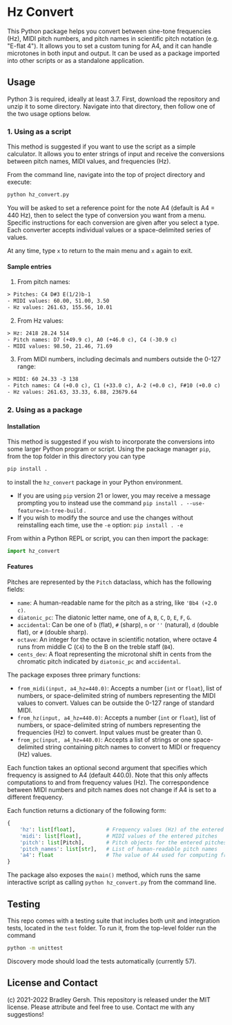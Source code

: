 # Hz Convert

This Python package helps you convert between sine-tone frequencies (Hz), MIDI
pitch numbers, and pitch names in scientific pitch notation (e.g. "E-flat 4").
It allows you to set a custom tuning for A4, and it can handle microtones in
both input and output. It can be used as a package imported into other scripts
or as a standalone application.

## Usage

Python 3 is required, ideally at least 3.7. First, download the repository and
unzip it to some directory. Navigate into that directory, then follow one of the
two usage options below.

### 1. Using as a script

This method is suggested if you want to use the script as a simple calculator.
It allows you to enter strings of input and receive the conversions between
pitch names, MIDI values, and frequencies (Hz).

From the command line, navigate into the top of project directory and execute:

```bash
python hz_convert.py
```

You will be asked to set a reference point for the note A4 (default is
A4 = 440 Hz), then to select the type of conversion you want from a menu.
Specific instructions for each conversion are given after you select a type.
Each converter accepts individual values or a space-delimited series of values.

At any time, type `x` to return to the main menu and `x` again to exit.

#### Sample entries

1. From pitch names:

  ```txt
  > Pitches: C4 D#3 E(1/2)b-1
  - MIDI values: 60.00, 51.00, 3.50
  - Hz values: 261.63, 155.56, 10.01
  ```

2. From Hz values:

  ```txt
  > Hz: 2418 28.24 514
  - Pitch names: D7 (+49.9 c), A0 (+46.0 c), C4 (-30.9 c)
  - MIDI values: 98.50, 21.46, 71.69
  ```

3. From MIDI numbers, including decimals and numbers outside the 0-127 range:

  ```txt
  > MIDI: 60 24.33 -3 138
  - Pitch names: C4 (+0.0 c), C1 (+33.0 c), A-2 (+0.0 c), F#10 (+0.0 c)
  - Hz values: 261.63, 33.33, 6.88, 23679.64
  ```

### 2. Using as a package

#### Installation

This method is suggested if you wish to incorporate the conversions into some
larger Python program or script. Using the package manager `pip`, from the top
folder in this directory you can type

```bash
pip install .
```

to install the `hz_convert` package in your Python environment.

- If you are using `pip` version 21 or lower, you may receive a message
  prompting you to instead use the command `pip install .
  --use-feature=in-tree-build` .
- If you wish to modify the source and use the changes without reinstalling
  each time, use the `-e` option: `pip install . -e`

From within a Python REPL or script, you can then import the package:

```python
import hz_convert
```

#### Features

Pitches are represented by the `Pitch` dataclass, which has the following
fields:

- `name`: A human-readable name for the pitch as a string, like `'Bb4 (+2.0 c)`.
- `diatonic_pc`: The diatonic letter name, one of `A`, `B`, `C`, `D`, `E`, `F`,
  `G`.
- `accidental`: Can be one of `b` (flat), `#` (sharp), `n` or `''` (natural),
  `d` (double flat), or `#` (double sharp).
- `octave`: An integer for the octave in scientific notation, where octave 4
  runs from middle C (`C4`) to the B on the treble staff (`B4`).
- `cents_dev`: A float representing the microtonal shift in cents from the
  chromatic pitch indicated by `diatonic_pc` and `accidental`.

The package exposes three primary functions:

- `from_midi(input, a4_hz=440.0)`: Accepts a number (`int` or `float`), list of
  numbers, or space-delimited string of numbers representing the MIDI values to
  convert. Values can be outside the 0-127 range of standard MIDI.
- `from_hz(input, a4_hz=440.0)`: Accepts a number (`int` or `float`), list of
  numbers, or space-delimited string of numbers representing the frequencies
  (Hz) to convert. Input values must be greater than 0.
- `from_pc(input, a4_hz=440.0)`: Accepts a list of strings or one
  space-delimited string containing pitch names to convert to MIDI or frequency
  (Hz) values.

Each function takes an optional second argument that specifies which frequency
is assigned to A4 (default 440.0). Note that this only affects computations
to and from frequency values (Hz).  The correspondence between MIDI numbers and
pitch names does not change if A4 is set to a different frequency.

Each function returns a dictionary of the following form:

```python
{
    'hz': list[float],          # Frequency values (Hz) of the entered pitches
    'midi': list[float],        # MIDI values of the entered pitches
    'pitch': list[Pitch],       # Pitch objects for the entered pitches
    'pitch_names': list[str],   # List of human-readable pitch names
    'a4': float                 # The value of A4 used for computing frequencies
}
```

The package also exposes the `main()` method, which runs the same interactive
script as calling `python hz_convert.py` from the command line.

## Testing

This repo comes with a testing suite that includes both unit and integration
tests, located in the `test` folder. To run it, from the top-level folder run
the command

```bash
python -m unittest
```

Discovery mode should load the tests automatically (currently 57).

## License and Contact

(c) 2021-2022 Bradley Gersh. This repository is released under the MIT license.
Please attribute and feel free to use. Contact me with any suggestions!
